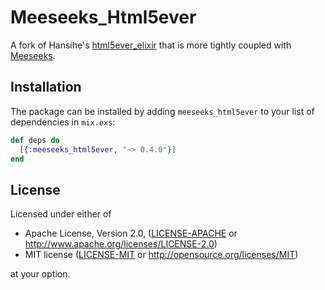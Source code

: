 # Meeseeks_Html5ever

A fork of Hansihe's [html5ever_elixir](https://github.com/hansihe/html5ever_elixir) that is more tightly coupled with [Meeseeks](https://github.com/mischov/meeseeks).

## Installation

The package can be installed by adding `meeseeks_html5ever` to your list of dependencies in `mix.exs`:

```elixir
def deps do
  [{:meeseeks_html5ever, "~> 0.4.0"}]
end
```

## License

Licensed under either of

 * Apache License, Version 2.0, ([LICENSE-APACHE](LICENSE-APACHE) or http://www.apache.org/licenses/LICENSE-2.0)
 * MIT license ([LICENSE-MIT](LICENSE-MIT) or http://opensource.org/licenses/MIT)

at your option.
